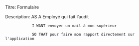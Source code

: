 Titre: Formulaire

Description: AS A Employé qui fait l’audit

	            I WANT envoyer un mail à mon supérieur
		   
                SO THAT pour faire mon rapport directement sur l'application
